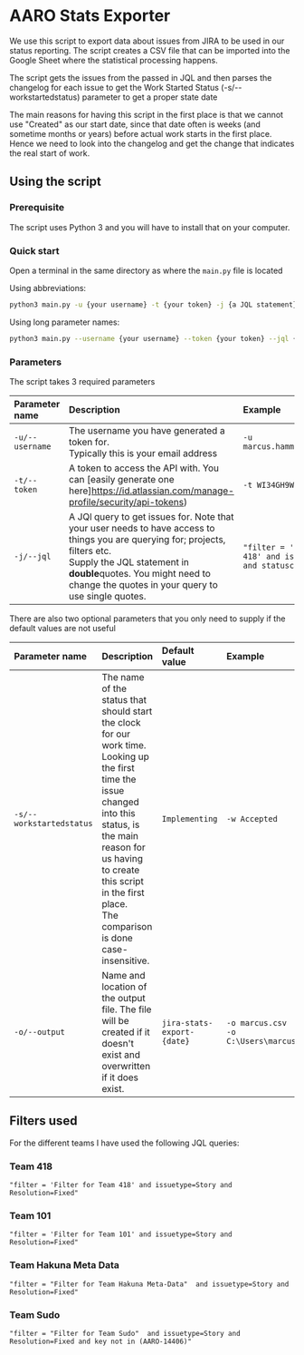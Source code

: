 # AARO Stats Exporter

We use this script to export data about issues from JIRA to be used in our status reporting. The script creates a CSV file that can be imported into the Google Sheet where the statistical processing happens.

The script gets the issues from the passed in JQL and then parses the changelog for each issue to get the Work Started Status (-s/--workstartedstatus) parameter to get a proper state date

The main reasons for having this script in the first place is that we cannot use "Created" as our start date, since that date often is weeks (and sometime months or years) before actual work starts in the first place. Hence we need to look into the changelog and get the change that indicates the real start of work.

## Using the script

### Prerequisite

The script uses Python 3 and you will have to install that on your computer.

### Quick start

Open a terminal in the same directory as where the `main.py` file is located

Using abbreviations:

```bash
python3 main.py -u {your username} -t {your token} -j {a JQL statement}
```

Using long parameter names:

```bash
python3 main.py --username {your username} --token {your token} --jql {a JQL statement}
```

### Parameters

The script takes 3 required parameters

| Parameter name | Description | Example |
| :--- | :--- | :--- |
| `-u/--username` | The username you have generated a token for. <br/> Typically this is your email address | `-u marcus.hammarberg@aaro.com` |
| `-t/--token` | A token to access the API with. You can [easily generate one here]https://id.atlassian.com/manage-profile/security/api-tokens) | `-t WI34GH9W29843R892F92RH2` |
| `-j/--jql` | A JQl query to get issues for. Note that your user needs to have access to things you are querying for; projects, filters etc. <br/> Supply the JQL statement in **double**quotes. You might need to change the quotes in your query to use single quotes. | `"filter = 'Filter for Team 418' and issuetype=Story and statuscategory=Done"` |

There are also two optional parameters that you only need to supply if the default values are not useful

| Parameter name | Description | Default value | Example |
| :--- | :--- | :--- | :--- |
| `-s/--workstartedstatus` | The name of the status that should start the clock for our work time. Looking up the first time the issue changed into this status, is the main reason for us having to create this script in the first place. <br> The comparison is done case-insensitive. | `Implementing` | `-w Accepted` |
| `-o/--output` | Name and location of the output file. The file will be created if it doesn't exist and overwritten if it does exist. | `jira-stats-export-{date}` | `-o marcus.csv` <br> `-o C:\Users\marcus.hammarberg\Downloads\export.csv` |

## Filters used

For the different teams I have used the following JQL queries:

### Team 418

```text
"filter = 'Filter for Team 418' and issuetype=Story and Resolution=Fixed"
```

### Team 101

```text
"filter = 'Filter for Team 101' and issuetype=Story and Resolution=Fixed"
```

### Team Hakuna Meta Data

```text
"filter = "Filter for Team Hakuna Meta-Data"  and issuetype=Story and Resolution=Fixed"
```

### Team Sudo

```text
"filter = "Filter for Team Sudo"  and issuetype=Story and Resolution=Fixed and key not in (AARO-14406)"
```

